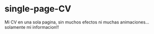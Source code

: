 # single-page-CV
Mi CV en una sola pagina, sin muchos efectos ni muchas animaciones... solamente mi informacion!!
